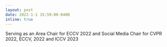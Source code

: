 ```yaml
---
layout: post
date: 2022-1-1 15:59:00-0400
inline: true
---
```


Serving as an Area Chair for ECCV 2022 and Social Media Chair for CVPR 2022, ECCV, 2022 and ICCV 2023